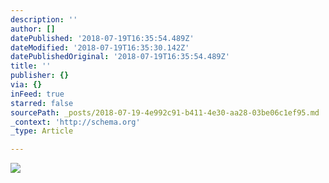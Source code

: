 ```yaml
---
description: ''
author: []
datePublished: '2018-07-19T16:35:54.489Z'
dateModified: '2018-07-19T16:35:30.142Z'
datePublishedOriginal: '2018-07-19T16:35:54.489Z'
title: ''
publisher: {}
via: {}
inFeed: true
starred: false
sourcePath: _posts/2018-07-19-4e992c91-b411-4e30-aa28-03be06c1ef95.md
_context: 'http://schema.org'
_type: Article

---
```

![](https://the-grid-user-content.s3-us-west-2.amazonaws.com/b7d1e033-0831-490c-aa6d-77058412f29e.jpg)